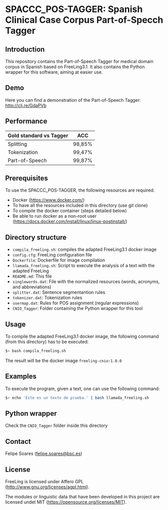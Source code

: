 # SPACCC_POS-TAGGER: Spanish Clinical Case Corpus Part-of-Specch Tagger

## Introduction

This repository contains the Part-of-Speech Tagger for medical domain corpus in Spanish based on FreeLing3.1.
It also contains the Python wrapper for this software, aiming at easier use.

## Demo

Here you can find a demonstration of the Part-of-Speech Tagger: http://cli.re/GdaPVb

## Performance

| Gold standard vs Tagger |   ACC  |
| ----------------------  | ------ |
| Splitting               | 98,85% |
| Tokenization            | 99,47% |
| Part-of-Speech          | 99,87% |


## Prerequisites

To use the SPACCC_POS-TAGGER, the following resources are required:
* Docker (https://www.docker.com/)
* To have all the resources included in this directory (use git clone)
* To compile the docker container (steps detailed below)
* Be able to run docker as a non-root user (https://docs.docker.com/install/linux/linux-postinstall/)

## Directory structure

* `compila_freeling.sh`:  compiles the adapted FreeLing3.1 docker image
* `config.cfg`: FreeLing configuration file
* `Dockerfile`: Dockerfile for image compilation
* `llamada_freeling.sh`: Script to execute the analysis of a text with the adapted FreeLing 
* `README.md`: This file
* `singlewords.dat`: File with the normalized resources (words, acronyms, and abbreviations)
* `splitter.dat`: Sentence segmentantion rules
* `tokenizer.dat`: Tokenization rules
* `usermap.dat`: Rules for POS assignment (regular expressions)
* `CNIO_Tagger`: Folder containing the Python wrapper for this tool

## Usage

To compile the adapted FreeLing3.1 docker image, the following command (from this directory) has to be executed:

```bash
$> bash compila_freeling.sh
```
The result will be the docker image  `freeling-cnio:1.0.0`

## Examples

To execute the program, given a text, one can use the following command:
```bash
$> echo 'Este es un texto de prueba.' | bash llamada_freeling.sh
```

## Python wrapper

Check the `CNIO_Tagger` folder inside this directory

## Contact

Felipe Soares (felipe.soares@bsc.es)

## License

FreeLing is licensed under Affero GPL (http://www.gnu.org/licenses/agpl.html). 

The modules or linguistic data that have been developed in this project are licensed undet MIT (https://opensource.org/licenses/MIT).
